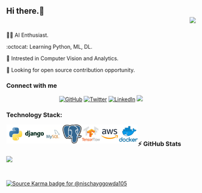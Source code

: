 
## Hi there.👋  <div align = 'right'>![](https://komarev.com/ghpvc/?username=nischayggowda105&color=red)</div> 
							
:man_technologist: AI Enthusiast.

:octocat: Learning Python, ML, DL.

:robot: Intrested in Computer Vision and Analytics.  

:handshake: Looking for open source contribution opportunity.

### Connect with me

<p align="center">
	<a href="https://github.com/nischayggowda105"><img src="https://img.shields.io/badge/GitHub-100000?style=for-the-badge&logo=github&logoColor=white" alt="GitHub"></a>
	<a href="https://twitter.com/NischayGowda105"><img src="https://img.shields.io/badge/Twitter-1DA1F2?style=for-the-badge&logo=twitter&logoColor=white" alt="Twitter"></a>
	<a href="https://www.linkedin.com/in/nischaygirishgowda"><img src="https://img.shields.io/badge/LinkedIn-0077B5?style=for-the-badge&logo=linkedin&logoColor=white" alt="LinkedIn"></a>
<!-- 	<a href="https://nischay-gowda.medium.com/"><img src="https://img.shields.io/badge/Medium-12100E?style=for-the-badge&logo=medium&logoColor=white" height=20></a>  -->
	<a href="https://nischay-gowda.medium.com/"><img src="https://img.shields.io/badge/Medium-12100E?style=for-the-badge&logo=medium&logoColor=white" ></a> 

	
<!-- 	<a href="https://github.com/sponsors/nischayggowda105"><img src="https://img.shields.io/badge/GitHub_Sponsors--_.svg?style=social&logo=github&logoColor=EA4AAA" alt="GitHub Sponsors"></a> -->
</p>

### Technology Stack:

<img align="left" alt="Python" width="50px" src="https://raw.githubusercontent.com/github/explore/80688e429a7d4ef2fca1e82350fe8e3517d3494d/topics/python/python.png" />
<img align="left" alt="Python" width="50px" src="https://raw.githubusercontent.com/github/explore/80688e429a7d4ef2fca1e82350fe8e3517d3494d/topics/django/django.png" />
<img align="left" alt="Mysql" width="50px" src="https://raw.githubusercontent.com/github/explore/80688e429a7d4ef2fca1e82350fe8e3517d3494d/topics/mysql/mysql.png" />
<img align="left" alt="Postgresql" width="50px" src="https://raw.githubusercontent.com/github/explore/80688e429a7d4ef2fca1e82350fe8e3517d3494d/topics/postgresql/postgresql.png" />
<img align="left" alt="Postgresql" width="50px" src="https://raw.githubusercontent.com/github/explore/80688e429a7d4ef2fca1e82350fe8e3517d3494d/topics/tensorflow/tensorflow.png" />
<img align="left" alt="AWS" width="50px" src="https://raw.githubusercontent.com/github/explore/fbceb94436312b6dacde68d122a5b9c7d11f9524/topics/aws/aws.png" />
<img align="left" alt="Docker" width="50px" src="https://raw.githubusercontent.com/github/explore/80688e429a7d4ef2fca1e82350fe8e3517d3494d/topics/docker/docker.png" />


<br />

### :zap: GitHub Stats

![](https://github-readme-stats.vercel.app/api?username=nischayggowda105)

<br />

[![Source Karma badge for @nischayggowda105](https://sourcekarma-og.vercel.app/api/nischayggowda105/github)](https://sourcekarma.vercel.app/nischayggowda105)


